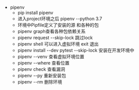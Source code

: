+ pipenv
    - pip install pipenv
    - 进入project环境之后 pipenv --python 3.7
    - 环境中Pipfile定义了安装的源 和各种的包
    - pipenv graph查看各种包依赖关系
    - pipenv request --skip-lock 跳过lock
    - pipenv shell 可以进入虚拟环境 exit 退出
    - pipenv install --dev pytest --skip-lock 安装在开发环境中
    - pipenv --venv 查看虚拟环境位置
    - pipenv --where 查看位置
    - pipenv check 查看漏洞
    - pipenv --py 重新安装包
    - pipenv --rm 删除环境